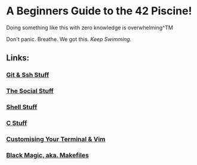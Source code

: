 # A Beginners Guide to the 42 Piscine!

Doing something like this with zero knowledge is overwhelming^TM

Don't panic. Breathe. We got this. *Keep Swimming.*

## Links:

### [Git & Ssh Stuff](https://github.com/kaiaydan/42_Piscine_2024/blob/main/Using_Git.md)

### [The Social Stuff](https://github.com/kaiaydan/42_Piscine_2024/blob/main/Using_Git.md)

### [Shell Stuff](https://github.com/kaiaydan/42_Piscine_2024/blob/main/Shell.md)

### [C Stuff](https://github.com/kaiaydan/42_Piscine_2024/blob/main/C.md)

### [Customising Your Terminal & Vim](https://github.com/kaiaydan/42_Piscine_2024/blob/main/Extra%20Resources/Customising%20Vim%20%26%20iTerm.pdf)

### [Black Magic, aka. Makefiles](https://github.com/kaiaydan/42_Piscine_2024/blob/main/Extra%20Resources/Makefiles.md)
